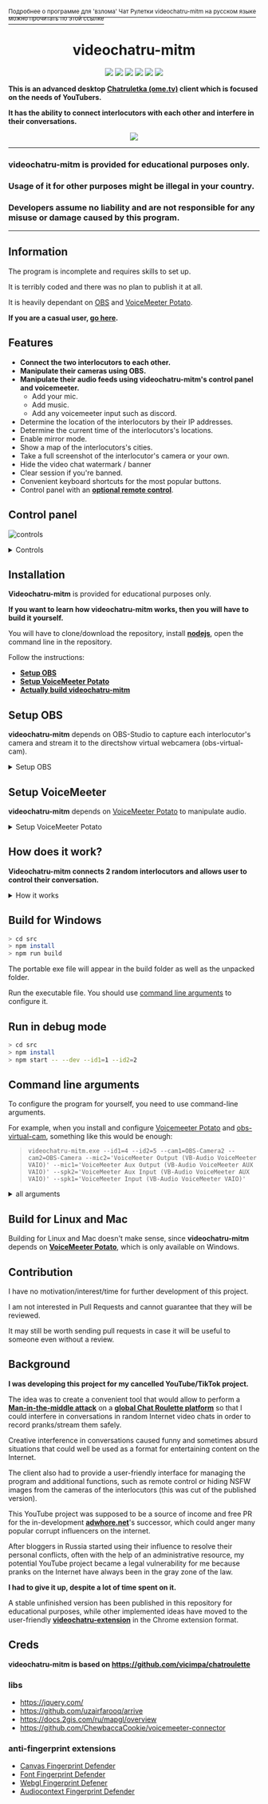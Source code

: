 [<sup>Подробнее о программе для 'взлома' Чат Рулетки videochatru-mitm на русском языке можно прочитать по этой ссылке</sup>](README_RU.md)  
<h1 align="center">videochatru-mitm</h1>

<p align="center">
<img src="https://img.shields.io/badge/Supported_OS-Windows-orange.svg" >
<img src="https://img.shields.io/badge/contributions-not%20welcome-blue.svg?style=flat&color=red" >
<img src="https://img.shields.io/github/contributors/qrlk/videochatru-mitm" >
<img src="https://img.shields.io/github/last-commit/qrlk/videochatru-mitm" >
<img src="https://img.shields.io/github/license/qrlk/videochatru-mitm" >
<img src="https://img.shields.io/date/1632816617?label=released" >
</p>

**This is an advanced desktop [Chatruletka (ome.tv)](https://videochatru.com/) client which is focused on the needs of YouTubers.**  

**It has the ability to connect interlocutors with each other and interfere in their conversations.**

<p align="center">
 <img src="screens/screen.gif"> 
</p>

--------------
### **videochatru-mitm** is provided for educational purposes only.
### Usage of it for other purposes might be illegal in your country.  
### Developers assume no liability and are not responsible for any misuse or damage caused by this program.
--------------
## Information
The program is incomplete and requires skills to set up.

It is terribly coded and there was no plan to publish it at all.

It is heavily dependant on [OBS](https://github.com/qrlk/videochatru-mitm#setup-obs) and [VoiceMeeter Potato](https://github.com/qrlk/videochatru-mitm#setup-voicemeeter).

**If you are a casual user, [go here](https://github.com/qrlk/videochatru-extension).**

## Features
* **Connect the two interlocutors to each other.**
* **Manipulate their cameras using OBS.**
* **Manipulate their audio feeds using videochatru-mitm's control panel and voicemeeter.**
  * Add your mic.
  * Add music.
  * Add any voicemeeter input such as discord.
* Determine the location of the interlocutors by their IP addresses.
* Determine the current time of the interlocutors's locations.
* Enable mirror mode.
* Show a map of the interlocutors's cities.
* Take a full screenshot of the interlocutor's camera or your own.
* Hide the video chat watermark / banner
* Clear session if you're banned.
* Convenient keyboard shortcuts for the most popular buttons.
* Control panel with an **[optional remote control](remote%20control)**.
## Control panel
![controls](screens/control.png)<details>
 <summary>Controls</summary>  
 
 1. Remote IP address page.
 2. The first interlocutor's location.
 3. The second interlocutor's location.
 4. Nickname generator (Russian).
 5. WebRTC status 1 - 2.
 6. Settings page.
 7. NSFW detector (extracted from the published version).
 8. Make a screenshot of the 1st / 2nd camera (create a "videochatru" folder in your Downloads).
 9. Mute the first or second interlocutor.
 10. Skip the 1st / 2nd interlocutor. 
 11. Push-To-Talk for discord (right click to switch).
 12. Push-To-Talk for music (right click to switch).
 13. Push-to-talk for your mic (right click to switch).
</details>

## Installation
**Videochatru-mitm** is provided for educational purposes only.  

**If you want to learn how videochatru-mitm works, then you will have to build it yourself.**

You will have to clone/download the repository, install **[nodejs](http://nodejs.org/en/download)**, open the command line in the repository.

Follow the instructions:
* **[Setup OBS](https://github.com/qrlk/videochatru-mitm#setup-obs)**
* **[Setup VoiceMeeter Potato](https://github.com/qrlk/videochatru-mitm#setup-voicemeeter)**
* **[Actually build videochatru-mitm](https://github.com/qrlk/videochatru-mitm#build-for-windows)**

## Setup OBS
**videochatru-mitm** depends on OBS-Studio to capture each interlocutor's camera and stream it to the directshow virtual webcamera (obs-virtual-cam).
<details>
 <summary>Setup OBS</summary>  
  
* Install [OBS-Studio](https://obsproject.com/).
* Install [obs-virtual-cam](https://github.com/Fenrirthviti/obs-virtual-cam).
  * Select 4 cameras.
* (optional) change each camera's name.
  * Open regedit.exe.
  * Search for "obs-camera".
  * Replace each unique camera to something unique like "CAMERA1"/"CAMERA2"/"CAMERA3"/"CAMERA4".
* Select the OBS output resolution: 640x480.
* Select the OBS bitrate output ~900 kbps (?).
* Enable Studio mode.
* Create two scenes, on each capture each videochatru-mitm's window and crop it so that the interlocutor's camera occupies the entire screen.
* Create a scene filter Virtual Camera and select CAMERA1/CAMERA2, press 'start'.
* Select the first scene, then press 'Transition', then select second scene so they both cameras can work.
* Pass these camera names as a command-line arguments later.

P.S. Always start filter output before reading input from the camera, otherwise the camera's extension will be fixed at 1920x1080 until reboot.
</details>

## Setup VoiceMeeter
**videochatru-mitm** depends on [VoiceMeeter Potato](https://vb-audio.com/Voicemeeter/potato.htm) to manipulate audio.
<details>
 <summary>Setup VoiceMeeter Potato</summary>  
  
* Install [VoiceMeeter Potato](https://vb-audio.com/Voicemeeter/potato.htm).
* Select your mic at `HARWARE INPUT 5`
* Select your speaker at `HARDWARE OUTPUT A1`
* Select `VAIO 3` as the default sound output on your pc.
* Make sure that `Virtual Input VoiceMeeter VAIO` has `A1` and `B1` enabled.
* Make sure that `Virtual Input VoiceMeeter AUX` has `A1` and `B2` enabled.
* `HARWARE INPUT 4` and `HARWARE INPUT 3` are used as discord/music input, use [VAC](https://vac.muzychenko.net/en/) if you want this functionality.

P.S. You should run VoiceMeeter on every startup (there is also a such option), otherwise you won't have sound.  
</details>

## How does it work?
**Videochatru-mitm connects 2 random interlocutors and allows user to control their conversation.**
<details>
 <summary>How it works</summary>  
  
* **Videochatru-mitm** creates two [BrowserWindow](https://www.electronjs.org/docs/api/browser-window)'s instances with https://videochatru.com/embed in each one.
* **Videochatru-mitm** injects a control panel into [videochatru](https://videochatru.com)'m DOM.
  * There is also a [remote control]().
* [Integrated extensions]() bypass fingerprinting so both istances can work together.
* [Obs-studio](https://obsproject.com/) captures each instance's interlocutor's cam and outputs it through [obs-virtual-cam](https://github.com/Fenrirthviti/obs-virtual-cam).
  * **Videochatru-mitm** selects the other interlocutor's camera input based on the [command line arguments](https://github.com/qrlk/videochatru-mitm#command-line-arguments) passed to it.
* [VoiceMeeter Potato](https://vb-audio.com/Voicemeeter/potato.htm) handles audio mixering, receiving commands from users via [voicemeeter-connector](https://github.com/ChewbaccaCookie/voicemeeter-connector).
  * **Videochatru-mitm** selects speaker output based on the [command line arguments](https://github.com/qrlk/videochatru-mitm#command-line-arguments) passed to it.
  * VoiceMeeter Potato 
  * **Videochatru-mitm** selects camera input based on the [command line arguments](https://github.com/qrlk/videochatru-mitm#command-line-arguments) passed to it.


I experimented with webrtc to implement [mitm](https://en.wikipedia.org/wiki/Man-in-the-middle_attack), but due to some chrome bugs and unpleasant delays, it was easier to stay dependent on [VoiceMeeter Potato](https://vb-audio.com/Voicemeeter/potato.htm)/[obs-virtual-cam](https://github.com/Fenrirthviti/obs-virtual-cam).
</details>

## Build for Windows

```bash
> cd src
> npm install
> npm run build
```
The portable exe file will appear in the build folder as well as the unpacked folder.  

Run the executable file. You should use [command line arguments](https://github.com/qrlk/videochatru-mitm#command-line-arguments) to configure it.
## Run in debug mode

```bash
> cd src
> npm install
> npm start -- --dev --id1=1 --id2=2
```
## Command line arguments
To configure the program for yourself, you need to use command-line arguments. 

For example, when you install and configure [Voicemeeter Potato](https://github.com/qrlk/videochatru-mitm#setup-voicemeeter) and [obs-virtual-cam](https://github.com/qrlk/videochatru-mitm#setup-obs), something like this would be enough:

> `videochatru-mitm.exe --id1=4 --id2=5 --cam1=OBS-Camera2 --cam2=OBS-Camera --mic2='VoiceMeeter Output (VB-Audio VoiceMeeter VAIO)' --mic1='VoiceMeeter Aux Output (VB-Audio VoiceMeeter AUX VAIO)' --spk2='VoiceMeeter Aux Input (VB-Audio VoiceMeeter AUX VAIO)' --spk1='VoiceMeeter Input (VB-Audio VoiceMeeter VAIO)' `
<details>
<summary>all arguments</summary>

### window n1
* `id1` - id of the permanent [session](https://www.electronjs.org/docs/api/session ) for the first window.
  * **By default:** 1.
* `cam1` is the name of the camera for the first window.
  * This camera will be selected from the list.
  * Specify here the camera that shows the image from another window.
* `mic1` is the name of the microphone for the first window.
  * This microphone will be selected from the list.
  * Specify here the virtual cable to which the sound comes from another window.
* `spk1` is the name of the audio output device for the first window.
  * This audio output device will be selected from the list.
  * Specify here the virtual cable to which you want to send audio to another window.
### window n2
* `id2` - id of the permanent [session](https://www.electronjs.org/docs/api/session ) for the first window.
  * **By default:** 2.
* `cam2` is the name of the camera for the second window.
  * This camera will be selected from the list.
  * Specify here the camera that shows the image from another window.
* `mic2` is the name of the microphone for the second window.
  * This microphone will be selected from the list.
  * Specify here the virtual cable to which the sound comes from another window.
* `spk2` is the name of the microphone for the second window.
  * This audio output device will be selected from the list.
  * Specify here the virtual cable to which you want to send audio to another window.
### voicemeeter
* `input1` is the Voicemeeter input number to which the sound comes from the first window.
  * **By default:** 5.
* `input2` is the Voicemeeter input number to which the sound comes from the second window.
  * **By default:** 6.
* `inputmic` is the Voicemeeter input number that your microphone is on.
  * **By default:** 4.
* `inputmusic` is the Voicemeeter input number on which the virtual cable that the music comes from the player is on.
  * **By default:** 2.
* `inputdiscord` - the number of the Voicemeeter input on which the virtual cable to which the sound from the discord comes.
  * **By default:** 3.
* `outputspeaker` - the number of the VoiceMeeter output to your headphones.
  * **By default:** 0.
* `outputmicmusictodiscord` is the VoiceMeeter output number where the music will be output if you want to mix it with a microphone and output it to discord.
  * **By default:** 1.
<details>
<summary>Numbers</summary>

* 0 - A1
* 1 - A2
* 2 - A3
* 3 - A4
* 4 - A5
* 5 - B1
* 6 - B2
* 7 - B3
</details>

### other
* `ws` - is the web socket address of the server for remote management.
* `checkip` - if specified, it will show information about your IP at the start.

</details>

## Build for Linux and Mac
Building for Linux and Mac doesn't make sense, since **videochatru-mitm** depends on **[VoiceMeeter Potato](https://vb-audio.com/Voicemeeter/potato.htm)**, which is only available on Windows.

## Contribution
I have no motivation/interest/time for further development of this project.  

I am not interested in Pull Requests and cannot guarantee that they will be reviewed.

It may still be worth sending pull requests in case it will be useful to someone even without a review.

## Background
**I was developing this project for my cancelled YouTube/TikTok project.**

The idea was to create a convenient tool that would allow to perform a **[Man-in-the-middle attack](https://en.wikipedia.org/wiki/Man-in-the-middle_attack)** on a **[global Chat Roulette platform](https://github.com/qrlk/videochatru-extension#what-is-chat-roulette)** so that I could interfere in conversations in random Internet video chats in order to record pranks/stream them safely.


Creative interference in conversations caused funny and sometimes absurd situations that could well be used as a format for entertaining content on the Internet.

The client also had to provide a user-friendly interface for managing the program and additional functions, such as remote control or hiding NSFW images from the cameras of the interlocutors (this was cut of the published version).

This YouTube project was supposed to be a source of income and free PR for the in-development **[adwhore.net](https://adwhore.net)**'s successor, which could anger many popular corrupt influencers on the internet.

After bloggers in Russia started using their influence to resolve their personal conflicts, often with the help of an administrative resource, my potential YouTube project became a legal vulnerability for me because pranks on the Internet have always been in the gray zone of the law.  

**I had to give it up, despite a lot of time spent on it.**

A stable unfinished version has been published in this repository for educational purposes, while other implemented ideas have moved to the user-friendly **[videochatru-extension](https://github.com/qrlk/videochatru-extension)** in the Chrome extension format.

## Creds
**videochatru-mitm is based on https://github.com/vicimpa/chatroulette**

### libs
* https://jquery.com/
* https://github.com/uzairfarooq/arrive
* https://docs.2gis.com/ru/mapgl/overview
* https://github.com/ChewbaccaCookie/voicemeeter-connector

### anti-fingerprint extensions

* [Canvas Fingerprint Defender](https://chrome.google.com/webstore/detail/canvas-fingerprint-defend/lanfdkkpgfjfdikkncbnojekcppdebfp)
* [Font Fingerprint Defender](https://chrome.google.com/webstore/detail/font-fingerprint-defender/fhkphphbadjkepgfljndicmgdlndmoke)
* [Webgl Fingerprint Defener](https://chrome.google.com/webstore/detail/webgl-fingerprint-defende/olnbjpaejebpnokblkepbphhembdicik)
* [Audiocontext Fingerprint Defender](https://chrome.google.com/webstore/detail/audiocontext-fingerprint/pcbjiidheaempljdefbdplebgdgpjcbe)

